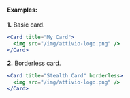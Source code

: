 #### Examples:

__1.__ Basic card.

```jsx
<Card title="My Card">
  <img src="/img/attivio-logo.png" />
</Card>
```

__2.__ Borderless card.

```jsx
<Card title="Stealth Card" borderless>
  <img src="/img/attivio-logo.png" />
</Card>
```

